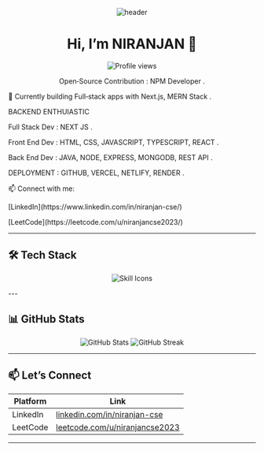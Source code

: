<p align="center">
  <img src="https://capsule-render.vercel.app/api?text=Hey%20There!👋&animation=fadeIn&type=waving&color=gradient&height=120" alt="header"/>
</p>

<h1 align="center">Hi, I’m NIRANJAN 👋</h1>

<p align="center">
  <img src="https://komarev.com/ghpvc/?username=niranjan20rc&style=flat-square&color=blue" alt="Profile views"/>
</p>

<p align="center">
  Open‑Source Contribution :  NPM  Developer .
</p>

🔭 Currently building Full‑stack apps with Next.js, MERN Stack .  
<p>
BACKEND ENTHUIASTIC
</p> 
<p>
Full Stack Dev : NEXT JS .
</p>
<p>
 Front End Dev  : HTML, CSS, JAVASCRIPT, TYPESCRIPT, REACT .
</p>
<p>
 Back End Dev   : JAVA, NODE, EXPRESS, MONGODB, REST API .
</p>
 <p>
DEPLOYMENT      : GITHUB, VERCEL, NETLIFY, RENDER .
<p>  
📫 Connect with me:<p>[LinkedIn](https://www.linkedin.com/in/niranjan-cse/)</p>
<p>[LeetCode](https://leetcode.com/u/niranjancse2023/)</p>

---

## 🛠️ Tech Stack

<p align="center">
  <img src="https://skillicons.dev/icons?i=java,html,css,js,ts,react,nodejs,express,mongodb,nextjs,reactnative,netlify,vercel&theme=light" alt="Skill Icons"/>
</p>
---

## 📊 GitHub Stats

<p align="center">
  <img src="https://github-readme-stats.vercel.app/api?username=niranjan20rc&show_icons=true&theme=radical" alt="GitHub Stats"/>
  <img src="https://github-readme-streak-stats.herokuapp.com/?user=niranjan20rc&theme=radical" alt="GitHub Streak"/>
</p>

---

## 📫 Let’s Connect

| Platform    | Link |
|-------------|------|
| LinkedIn    | [linkedin.com/in/niranjan-cse](https://www.linkedin.com/in/niranjan-cse/) |
| LeetCode    | [leetcode.com/u/niranjancse2023](https://leetcode.com/u/niranjancse2023/) |


---

